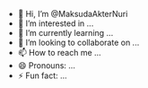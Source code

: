 - 👋 Hi, I’m @MaksudaAkterNuri
- 👀 I’m interested in ...
- 🌱 I’m currently learning ...
- 💞️ I’m looking to collaborate on ...
- 📫 How to reach me ...
- 😄 Pronouns: ...
- ⚡ Fun fact: ...

<!---
MaksudaAkterNuri/MaksudaAkterNuri is a ✨ special ✨ repository because its `README.md` (this file) appears on your GitHub profile.
You can click the Preview link to take a look at your changes.
--->

